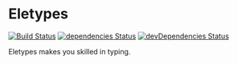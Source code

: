 # Eletypes
[![Build Status](https://img.shields.io/travis/shamofu/eletypes/master.svg?style=flat-square)](https://travis-ci.org/shamofu/eletypes) [![dependencies Status](https://img.shields.io/david/shamofu/eletypes.svg?style=flat-square)](https://david-dm.org/shamofu/eletypes) [![devDependencies Status](https://img.shields.io/david/dev/shamofu/eletypes.svg?style=flat-square)](https://david-dm.org/shamofu/eletypes?type=dev)

Eletypes makes you skilled in typing.
